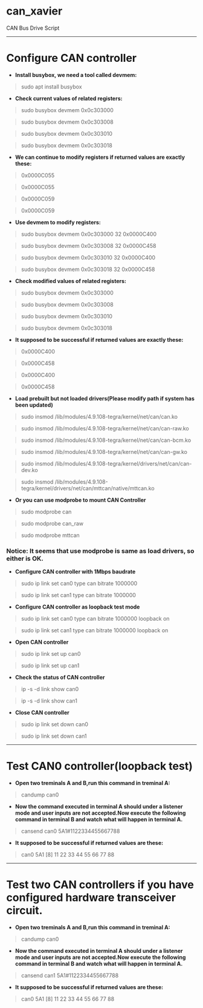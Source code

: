 # can_xavier
CAN Bus Drive Script

----

# **Configure CAN controller**

- **Install busybox, we need a tool called devmem:**

>sudo apt install busybox

- **Check current values of related registers:**

>sudo busybox devmem 0x0c303000

>sudo busybox devmem 0x0c303008

>sudo busybox devmem 0x0c303010

>sudo busybox devmem 0x0c303018

- **We can continue to modify registers if returned values are exactly these:**

>0x0000C055

>0x0000C055

>0x0000C059

>0x0000C059

- **Use devmem to modify registers:**

>sudo busybox devmem 0x0c303000 32 0x0000C400

>sudo busybox devmem 0x0c303008 32 0x0000C458

>sudo busybox devmem 0x0c303010 32 0x0000C400

>sudo busybox devmem 0x0c303018 32 0x0000C458

- **Check modified values of related registers:**

>sudo busybox devmem 0x0c303000

>sudo busybox devmem 0x0c303008

>sudo busybox devmem 0x0c303010

>sudo busybox devmem 0x0c303018

- **It supposed to be successful if returned values are exactly these:**

>0x0000C400

>0x0000C458

>0x0000C400

>0x0000C458

- **Load prebuilt but not loaded drivers(Please modify path if system has been updated)**

>sudo insmod /lib/modules/4.9.108-tegra/kernel/net/can/can.ko

>sudo insmod /lib/modules/4.9.108-tegra/kernel/net/can/can-raw.ko

>sudo insmod /lib/modules/4.9.108-tegra/kernel/net/can/can-bcm.ko

>sudo insmod /lib/modules/4.9.108-tegra/kernel/net/can/can-gw.ko

>sudo insmod /lib/modules/4.9.108-tegra/kernel/drivers/net/can/can-dev.ko

>sudo insmod /lib/modules/4.9.108-tegra/kernel/drivers/net/can/mttcan/native/mttcan.ko

- **Or you can use modprobe to mount CAN Controller**

>sudo modprobe can

>sudo modprobe can_raw

>sudo modprobe mttcan

### **Notice: It seems that use modprobe is same as load drivers, so either is OK.**

- **Configure CAN controller with 1Mbps baudrate**

>sudo ip link set can0 type can bitrate 1000000

>sudo ip link set can1 type can bitrate 1000000

- **Configure CAN controller as loopback test mode**

>sudo ip link set can0 type can bitrate 1000000 loopback on

>sudo ip link set can1 type can bitrate 1000000 loopback on

- **Open CAN controller**

>sudo ip link set up can0

>sudo ip link set up can1

- **Check the status of CAN controller**

>ip -s -d link show can0

>ip -s -d link show can1

- **Close CAN controller**

>sudo ip link set down can0

>sudo ip link set down can1

----

# **Test CAN0 controller(loopback test)**

- **Open two treminals A and B,run this command in treminal A:**

>candump can0

- **Now the command executed in terminal A should under a listener mode and user inputs are not accepted.Now execute the following command in terminal B and watch what will happen in terminal A.**

>cansend can0 5A1#1122334455667788

- **It supposed to be successful if returned values are these:**

>can0 5A1 [8] 11 22 33 44 55 66 77 88

----

# **Test two CAN controllers if you have configured hardware transceiver circuit.**

- **Open two treminals A and B,run this command in treminal A:**

>candump can0

- **Now the command executed in terminal A should under a listener mode and user inputs are not accepted.Now execute the following command in terminal B and watch what will happen in terminal A.**

>cansend can1 5A1#1122334455667788

- **It supposed to be successful if returned values are these:**

>can0 5A1 [8] 11 22 33 44 55 66 77 88
